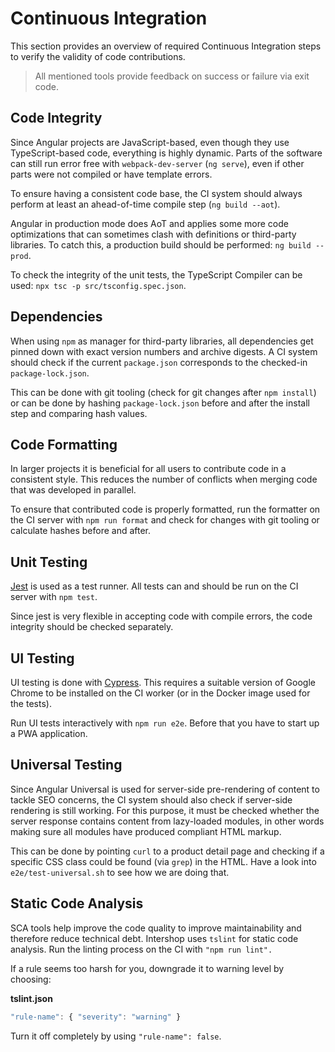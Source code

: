 <!--
kb_guide
kb_pwa
kb_everyone
kb_sync_latest_only
-->

# Continuous Integration

This section provides an overview of required Continuous Integration steps to verify the validity of code contributions.

> All mentioned tools provide feedback on success or failure via exit code.

## Code Integrity

Since Angular projects are JavaScript-based, even though they use TypeScript-based code, everything is highly dynamic.
Parts of the software can still run error free with `webpack-dev-server` (`ng serve`), even if other parts were not compiled or have template errors.

To ensure having a consistent code base, the CI system should always perform at least an ahead-of-time compile step (`ng build --aot`).

Angular in production mode does AoT and applies some more code optimizations that can sometimes clash with definitions or third-party libraries.
To catch this, a production build should be performed: `ng build --prod`.

To check the integrity of the unit tests, the TypeScript Compiler can be used: `npx tsc -p src/tsconfig.spec.json`.

## Dependencies

When using `npm` as manager for third-party libraries, all dependencies get pinned down with exact version numbers and archive digests.
A CI system should check if the current `package.json` corresponds to the checked-in `package-lock.json`.

This can be done with git tooling (check for git changes after `npm install`) or can be done by hashing `package-lock.json` before and after the install step and comparing hash values.

## Code Formatting

In larger projects it is beneficial for all users to contribute code in a consistent style.
This reduces the number of conflicts when merging code that was developed in parallel.

To ensure that contributed code is properly formatted, run the formatter on the CI server with `npm run format` and check for changes with git tooling or calculate hashes before and after.

## Unit Testing

[Jest](https://facebook.github.io/jest/) is used as a test runner.
All tests can and should be run on the CI server with `npm test`.

Since jest is very flexible in accepting code with compile errors, the code integrity should be checked separately.

## UI Testing

UI testing is done with [Cypress](https://www.cypress.io/).
This requires a suitable version of Google Chrome to be installed on the CI worker (or in the Docker image used for the tests).

Run UI tests interactively with `npm run e2e`.
Before that you have to start up a PWA application.

## Universal Testing

Since Angular Universal is used for server-side pre-rendering of content to tackle SEO concerns, the CI system should also check if server-side rendering is still working.
For this purpose, it must be checked whether the server response contains content from lazy-loaded modules, in other words making sure all modules have produced compliant HTML markup.

This can be done by pointing `curl` to a product detail page and checking if a specific CSS class could be found (via `grep`) in the HTML.
Have a look into `e2e/test-universal.sh` to see how we are doing that.

## Static Code Analysis

SCA tools help improve the code quality to improve maintainability and therefore reduce technical debt.
Intershop uses `tslint` for static code analysis.
Run the linting process on the CI with `"npm run lint".`

If a rule seems too harsh for you, downgrade it to warning level by choosing:

**tslint.json**

```typescript
"rule-name": { "severity": "warning" }
```

Turn it off completely by using `"rule-name": false`.
